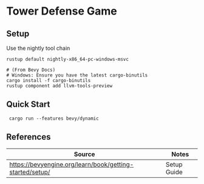 # Tower Defense Game

## Setup

Use the nightly tool chain
```
rustup default nightly-x86_64-pc-windows-msvc

# (From Bevy Docs)
# Windows: Ensure you have the latest cargo-binutils
cargo install -f cargo-binutils
rustup component add llvm-tools-preview

```


## Quick Start
```
 cargo run --features bevy/dynamic
```

## References
| Source | Notes |
| -- | -- |
| https://bevyengine.org/learn/book/getting-started/setup/ | Setup Guide |
